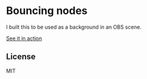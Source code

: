 # Bouncing nodes

I built this to be used as a background in an OBS scene.

[See it in action](https://bouncing-nodes.netlify.app/)

## License

MIT
